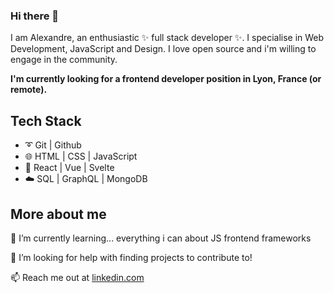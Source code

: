 ### Hi there 👋

I am Alexandre, an enthusiastic ✨ full stack developer ✨. I specialise in Web Development, JavaScript and Design. I love open source and i'm willing to engage in the community.

**I'm currently looking for a frontend developer position in Lyon, France (or remote).**

## Tech Stack

* ➰	 Git | Github 
* 🌐 HTML | CSS | JavaScript
* 🔄 React | Vue | Svelte
* ☁️ SQL | GraphQL | MongoDB

## More about me

🌱 I’m currently learning... everything i can about JS frontend frameworks

🤔 I’m looking for help with finding projects to contribute to!

📫 Reach me out at [linkedin.com](https://www.linkedin.com/in/alexandrepl/)
